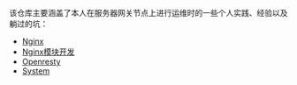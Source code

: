 该仓库主要涵盖了本人在服务器网关节点上进行运维时的一些个人实践、经验以及躺过的坑：

* [Nginx](nginx.md)
* [Nginx模块开发](nginx.md)
* [Openresty](openresty.md)
* [System](openresty.md)